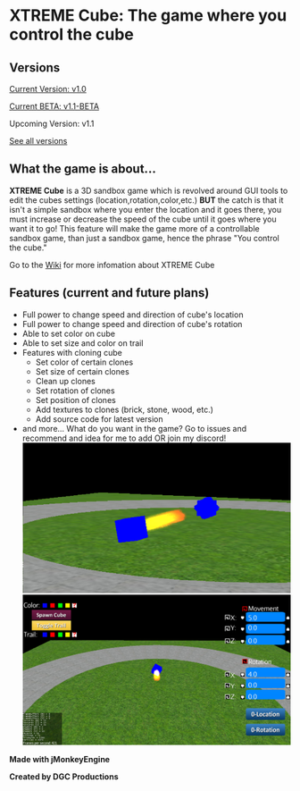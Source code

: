# **XTREME Cube: The game where you control the cube**

## **Versions**
[Current Version: v1.0](https://github.com/DGCProductions/XTREME-Cube/releases/tag/v1.0)

[Current BETA: v1.1-BETA](https://github.com/DGCProductions/XTREME-Cube/releases/tag/v1.1-(BETA))

Upcoming Version: v1.1

[See all versions](https://github.com/DGCProductions/XTREME-Cube/releases)

## **What the game is about...**

**XTREME Cube** is a 3D sandbox game which is revolved around GUI tools to edit the cubes settings (location,rotation,color,etc.) **BUT** the catch is that it isn't a simple sandbox where you enter the location and it goes there, you must increase or decrease the speed of the cube until it goes where you want it to go! This feature will make the game more of a controllable sandbox game, than just a sandbox game, hence the phrase "You control the cube."

Go to the [Wiki](https://github.com/DGCProductions/XTREME-Cube/wiki) for more infomation about XTREME Cube

## **Features (current and future plans)**
- Full power to change speed and direction of cube's location
- Full power to change speed and direction of cube's rotation
- Able to set color on cube
- Able to set size and color on trail
- Features with cloning cube
  - Set color of certain clones
  - Set size of certain clones
  - Clean up clones
  - Set rotation of clones
  - Set position of clones
  - Add textures to clones (brick, stone, wood, etc.)
  - Add source code for latest version
 - and more... What do you want in the game? Go to issues and recommend and idea for me to add OR join my discord!
 ![alt text](https://raw.githubusercontent.com/DGCProductions/XTREME-Cube/master/photo1.png)
 ![alt text](https://raw.githubusercontent.com/DGCProductions/XTREME-Cube/master/Main1.png)
 
 **Made with jMonkeyEngine**
 
 **Created by DGC Productions**
 
